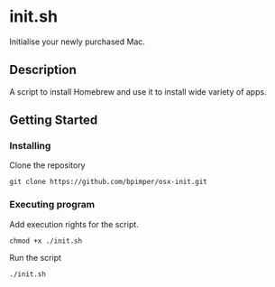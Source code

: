 # init.sh

Initialise your newly purchased Mac.

## Description

A script to install Homebrew and use it to install wide variety of apps.

## Getting Started

### Installing

Clone the repository
```
git clone https://github.com/bpimper/osx-init.git
```

### Executing program

Add execution rights for the script.
```
chmod +x ./init.sh
```
Run the script
```
./init.sh
```

